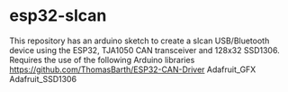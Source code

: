 # esp32-slcan
This repository has an arduino sketch to create a slcan USB/Bluetooth device using the ESP32, TJA1050 CAN transceiver and 128x32 SSD1306.
Requires the use of the following Arduino libraries
https://github.com/ThomasBarth/ESP32-CAN-Driver
Adafruit_GFX
Adafruit_SSD1306
